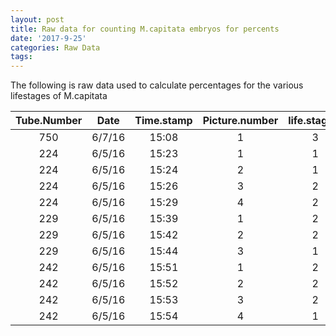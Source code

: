 ```yaml
---
layout: post
title: Raw data for counting M.capitata embryos for percents
date: '2017-9-25'
categories: Raw Data
tags: 
---
```

The following is raw data used to calculate percentages for the various lifestages of M.capitata 


| Tube.Number   | Date          | Time.stamp  | Picture.number | life.stage.1  | life.stage.2  | life.stage.4 | life.stage.8 | life.stage.8+ |
| :-----------: |:-------------:| :---------: | :-----------:  | :-----------: | :-----------: |:-----------: | :-----------:| :-----------: |
| 750           |     6/7/16    |    15:08    |        1       |       3       |       4       |      1       |       0      |        0      |
| 224           |     6/5/16    |    15:23    |		   1       |       1       |       1       |      1       |      1       |       0       |
| 224           |     6/5/16    |    15:24    |        2       |       1       |       1       |      3       |      1       |       0       |
| 224           |     6/5/16    |    15:26    |        3       |       2       |       1       |      2       |      0       |       0       |
| 224           |     6/5/16    |    15:29    |        4       |       2       |       0       |      0       |      0       |       4       |
| 229           |     6/5/16    |    15:39    |        1       |       2       |       2       |      3       |      1       |       0       |
| 229           |     6/5/16    |    15:42    |        2       |       2       |       0       |      4       |      2       |       1       |
| 229           |     6/5/16    |    15:44    |        3       |       1       |       1       |      0       |      1       |       0       |
| 242           |     6/5/16    |    15:51    |        1       |       2       |       2       |      2       |      0       |       0       |
| 242           |     6/5/16    |    15:52    |        2       |       2       |       5       |      2       |      0       |       0       |
| 242           |     6/5/16    |    15:53    |        3       |       2       |       2       |      0       |      0       |       0       |
| 242           |     6/5/16    |    15:54    |        4       |       1       |       1       |      0       |      0       |       0       |
